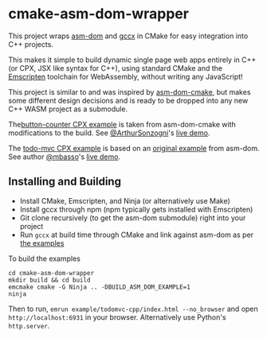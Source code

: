 # cmake-asm-dom-wrapper

This project wraps [asm-dom](https://github.com/mbasso/asm-dom) and [gccx](https://github.com/mbasso/gccx) in CMake for easy integration into C++ projects.

This makes it simple to build dynamic single page web apps entirely in C++ (or CPX, JSX like syntax for C++), using standard CMake and the [Emscripten](https://emscripten.org/) toolchain for WebAssembly, without writing any JavaScript!

This project is similar to and was inspired by [asm-dom-cmake](https://github.com/ArthurSonzogni/asm-dom-cmake), but makes some different design decisions and is ready to be dropped into any new C++ WASM project as a submodule.

The[button-counter CPX example](example/button-counter/) is taken from asm-dom-cmake with modifications to the build. See [@ArthurSonzogni](https://github.com/ArthurSonzogni)'s [live demo](http://arthursonzogni.github.io/asm-dom-cmake/).

The [todo-mvc CPX example](example/todomvc-cpp) is based on an [original example](https://github.com/mbasso/asm-dom/tree/master/examples/todomvc%20-%20cpx) from asm-dom. See author [@mbasso](https://github.com/mbasso)'s [live demo](https://mbasso.github.io/asm-dom/examples/todomvc/).

## Installing and Building
* Install CMake, Emscripten, and Ninja (or alternatively use Make) 
* Install gccx through npm (npm typically gets installed with Emscripten)
* Git clone recursively (to get the asm-dom submodule) right into your project
* Run `gccx` at build time through CMake and link against asm-dom as per [the examples](example/button-counter/CMakeLists.txt)

To build the examples
```
cd cmake-asm-dom-wrapper
mkdir build && cd build
emcmake cmake -G Ninja .. -DBUILD_ASM_DOM_EXAMPLE=1
ninja
```
Then to run, `emrun example/todomvc-cpp/index.html --no_browser` and open `http://localhost:6931` in your browser. Alternatively use Python's `http.server`.
